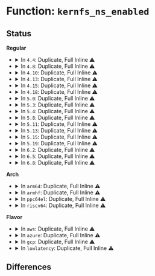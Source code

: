 # Function: <code>kernfs_ns_enabled</code>

## Status
<b>Regular</b>
<ul>
<li>
<details>
<summary>In <code>4.4</code>: Duplicate, Full Inline ⚠️</summary>

**Collision:** Static Duplication

**Inline:** Full

**Transformation:** False

**Instances:**

```
In fs/kernfs/dir.c (0)
Location: include/linux/kernfs.h:264
Inline: True
```
```
In fs/kernfs/symlink.c (0)
Location: include/linux/kernfs.h:264
Inline: True
```
```
In fs/sysfs/symlink.c (0)
Location: include/linux/kernfs.h:264
Inline: True
```
</details>
</li>
<li>
<details>
<summary>In <code>4.8</code>: Duplicate, Full Inline ⚠️</summary>

**Collision:** Static Duplication

**Inline:** Full

**Transformation:** False

**Instances:**

```
In fs/kernfs/dir.c (ffffffff812b7213)
Location: include/linux/kernfs.h:266
Inline: True
Inline callers:
  - fs/kernfs/dir.c:kernfs_find_ns
  - fs/kernfs/dir.c:kernfs_add_one
```
```
In fs/kernfs/symlink.c (0)
Location: include/linux/kernfs.h:266
Inline: True
```
```
In fs/sysfs/symlink.c (0)
Location: include/linux/kernfs.h:266
Inline: True
```
</details>
</li>
<li>
<details>
<summary>In <code>4.10</code>: Duplicate, Full Inline ⚠️</summary>

**Collision:** Static Duplication

**Inline:** Full

**Transformation:** False

**Instances:**

```
In fs/kernfs/dir.c (ffffffff812cca23)
Location: include/linux/kernfs.h:266
Inline: True
Inline callers:
  - fs/kernfs/dir.c:kernfs_find_ns
  - fs/kernfs/dir.c:kernfs_add_one
```
```
In fs/kernfs/symlink.c (0)
Location: include/linux/kernfs.h:266
Inline: True
```
```
In fs/sysfs/symlink.c (0)
Location: include/linux/kernfs.h:266
Inline: True
```
</details>
</li>
<li>
<details>
<summary>In <code>4.13</code>: Duplicate, Full Inline ⚠️</summary>

**Collision:** Static Duplication

**Inline:** Full

**Transformation:** False

**Instances:**

```
In fs/kernfs/dir.c (ffffffff812d9fc9)
Location: include/linux/kernfs.h:276
Inline: True
Inline callers:
  - fs/kernfs/dir.c:kernfs_find_ns
  - fs/kernfs/dir.c:kernfs_add_one
```
```
In fs/kernfs/symlink.c (0)
Location: include/linux/kernfs.h:276
Inline: True
```
```
In fs/sysfs/symlink.c (0)
Location: include/linux/kernfs.h:276
Inline: True
```
</details>
</li>
<li>
<details>
<summary>In <code>4.15</code>: Duplicate, Full Inline ⚠️</summary>

**Collision:** Static Duplication

**Inline:** Full

**Transformation:** False

**Instances:**

```
In fs/kernfs/dir.c (ffffffff812fe8e9)
Location: include/linux/kernfs.h:298
Inline: True
Inline callers:
  - fs/kernfs/dir.c:kernfs_find_ns
  - fs/kernfs/dir.c:kernfs_add_one
```
```
In fs/kernfs/symlink.c (0)
Location: include/linux/kernfs.h:298
Inline: True
```
```
In fs/sysfs/symlink.c (0)
Location: include/linux/kernfs.h:298
Inline: True
```
</details>
</li>
<li>
<details>
<summary>In <code>4.18</code>: Duplicate, Full Inline ⚠️</summary>

**Collision:** Static Duplication

**Inline:** Full

**Transformation:** False

**Instances:**

```
In fs/kernfs/dir.c (ffffffff8132bf15)
Location: include/linux/kernfs.h:299
Inline: True
Inline callers:
  - fs/kernfs/dir.c:kernfs_find_ns
  - fs/kernfs/dir.c:kernfs_add_one
```
```
In fs/kernfs/symlink.c (0)
Location: include/linux/kernfs.h:299
Inline: True
```
```
In fs/sysfs/symlink.c (0)
Location: include/linux/kernfs.h:299
Inline: True
```
</details>
</li>
<li>
<details>
<summary>In <code>5.0</code>: Duplicate, Full Inline ⚠️</summary>

**Collision:** Static Duplication

**Inline:** Full

**Transformation:** False

**Instances:**

```
In fs/kernfs/dir.c (ffffffff813433d5)
Location: include/linux/kernfs.h:299
Inline: True
Inline callers:
  - fs/kernfs/dir.c:kernfs_find_ns
  - fs/kernfs/dir.c:kernfs_add_one
```
```
In fs/kernfs/symlink.c (0)
Location: include/linux/kernfs.h:299
Inline: True
```
```
In fs/sysfs/symlink.c (0)
Location: include/linux/kernfs.h:299
Inline: True
```
</details>
</li>
<li>
<details>
<summary>In <code>5.3</code>: Duplicate, Full Inline ⚠️</summary>

**Collision:** Static Duplication

**Inline:** Full

**Transformation:** False

**Instances:**

```
In fs/kernfs/dir.c (ffffffff8136b665)
Location: include/linux/kernfs.h:315
Inline: True
Inline callers:
  - fs/kernfs/dir.c:kernfs_find_ns
  - fs/kernfs/dir.c:kernfs_add_one
```
```
In fs/kernfs/symlink.c (0)
Location: include/linux/kernfs.h:315
Inline: True
```
```
In fs/sysfs/symlink.c (0)
Location: include/linux/kernfs.h:315
Inline: True
```
</details>
</li>
<li>
<details>
<summary>In <code>5.4</code>: Duplicate, Full Inline ⚠️</summary>

**Collision:** Static Duplication

**Inline:** Full

**Transformation:** False

**Instances:**

```
In fs/kernfs/dir.c (ffffffff81383835)
Location: include/linux/kernfs.h:316
Inline: True
Inline callers:
  - fs/kernfs/dir.c:kernfs_find_ns
  - fs/kernfs/dir.c:kernfs_add_one
```
```
In fs/kernfs/symlink.c (0)
Location: include/linux/kernfs.h:316
Inline: True
```
```
In fs/sysfs/symlink.c (0)
Location: include/linux/kernfs.h:316
Inline: True
```
</details>
</li>
<li>
<details>
<summary>In <code>5.8</code>: Duplicate, Full Inline ⚠️</summary>

**Collision:** Static Duplication

**Inline:** Full

**Transformation:** False

**Instances:**

```
In fs/kernfs/dir.c (ffffffff813ceb35)
Location: include/linux/kernfs.h:341
Inline: True
Inline callers:
  - fs/kernfs/dir.c:kernfs_fop_readdir
  - fs/kernfs/dir.c:kernfs_iop_lookup
  - fs/kernfs/dir.c:kernfs_find_ns
  - fs/kernfs/dir.c:kernfs_add_one
  - fs/kernfs/dir.c:kernfs_dop_revalidate
```
```
In fs/kernfs/symlink.c (ffffffff813d12ae)
Location: include/linux/kernfs.h:341
Inline: True
Inline callers:
  - fs/kernfs/symlink.c:kernfs_create_link
```
```
In fs/sysfs/symlink.c (ffffffff813d24bc)
Location: include/linux/kernfs.h:341
Inline: True
Inline callers:
  - fs/sysfs/symlink.c:sysfs_delete_link
```
</details>
</li>
<li>
<details>
<summary>In <code>5.11</code>: Duplicate, Full Inline ⚠️</summary>

**Collision:** Static Duplication

**Inline:** Full

**Transformation:** False

**Instances:**

```
In fs/kernfs/dir.c (ffffffff813e0765)
Location: include/linux/kernfs.h:341
Inline: True
Inline callers:
  - fs/kernfs/dir.c:kernfs_fop_readdir
  - fs/kernfs/dir.c:kernfs_iop_lookup
  - fs/kernfs/dir.c:kernfs_find_ns
  - fs/kernfs/dir.c:kernfs_add_one
  - fs/kernfs/dir.c:kernfs_dop_revalidate
```
```
In fs/kernfs/symlink.c (ffffffff813e2eae)
Location: include/linux/kernfs.h:341
Inline: True
Inline callers:
  - fs/kernfs/symlink.c:kernfs_create_link
```
```
In fs/sysfs/symlink.c (ffffffff813e41dc)
Location: include/linux/kernfs.h:341
Inline: True
Inline callers:
  - fs/sysfs/symlink.c:sysfs_delete_link
```
</details>
</li>
<li>
<details>
<summary>In <code>5.13</code>: Duplicate, Full Inline ⚠️</summary>

**Collision:** Static Duplication

**Inline:** Full

**Transformation:** False

**Instances:**

```
In fs/kernfs/dir.c (ffffffff813e7295)
Location: include/linux/kernfs.h:341
Inline: True
Inline callers:
  - fs/kernfs/dir.c:kernfs_fop_readdir
  - fs/kernfs/dir.c:kernfs_iop_lookup
  - fs/kernfs/dir.c:kernfs_find_ns
  - fs/kernfs/dir.c:kernfs_add_one
  - fs/kernfs/dir.c:kernfs_dop_revalidate
```
```
In fs/kernfs/symlink.c (ffffffff813e9abe)
Location: include/linux/kernfs.h:341
Inline: True
Inline callers:
  - fs/kernfs/symlink.c:kernfs_create_link
```
```
In fs/sysfs/symlink.c (ffffffff813eaddc)
Location: include/linux/kernfs.h:341
Inline: True
Inline callers:
  - fs/sysfs/symlink.c:sysfs_delete_link
```
</details>
</li>
<li>
<details>
<summary>In <code>5.15</code>: Duplicate, Full Inline ⚠️</summary>

**Collision:** Static Duplication

**Inline:** Full

**Transformation:** False

**Instances:**

```
In fs/kernfs/dir.c (ffffffff81438e4a)
Location: include/linux/kernfs.h:346
Inline: True
Inline callers:
  - fs/kernfs/dir.c:kernfs_fop_readdir
  - fs/kernfs/dir.c:kernfs_iop_lookup
  - fs/kernfs/dir.c:kernfs_dop_revalidate
  - fs/kernfs/dir.c:kernfs_find_ns
  - fs/kernfs/dir.c:kernfs_add_one
```
```
In fs/kernfs/symlink.c (ffffffff8143b82e)
Location: include/linux/kernfs.h:346
Inline: True
Inline callers:
  - fs/kernfs/symlink.c:kernfs_create_link
```
```
In fs/sysfs/symlink.c (ffffffff8143cb5c)
Location: include/linux/kernfs.h:346
Inline: True
Inline callers:
  - fs/sysfs/symlink.c:sysfs_delete_link
```
</details>
</li>
<li>
<details>
<summary>In <code>5.19</code>: Duplicate, Full Inline ⚠️</summary>

**Collision:** Static Duplication

**Inline:** Full

**Transformation:** False

**Instances:**

```
In fs/kernfs/dir.c (ffffffff814b3f61)
Location: include/linux/kernfs.h:330
Inline: True
Inline callers:
  - fs/kernfs/dir.c:kernfs_fop_readdir
  - fs/kernfs/dir.c:kernfs_iop_lookup
  - fs/kernfs/dir.c:kernfs_dop_revalidate
  - fs/kernfs/dir.c:kernfs_find_ns
  - fs/kernfs/dir.c:kernfs_add_one
```
```
In fs/kernfs/symlink.c (ffffffff814b6b22)
Location: include/linux/kernfs.h:330
Inline: True
Inline callers:
  - fs/kernfs/symlink.c:kernfs_create_link
```
```
In fs/sysfs/symlink.c (ffffffff814b82fd)
Location: include/linux/kernfs.h:330
Inline: True
Inline callers:
  - fs/sysfs/symlink.c:sysfs_delete_link
```
</details>
</li>
<li>
<details>
<summary>In <code>6.2</code>: Duplicate, Full Inline ⚠️</summary>

**Collision:** Static Duplication

**Inline:** Full

**Transformation:** False

**Instances:**

```
In fs/kernfs/dir.c (ffffffff8154ad50)
Location: include/linux/kernfs.h:389
Inline: True
Inline callers:
  - fs/kernfs/dir.c:kernfs_fop_readdir
  - fs/kernfs/dir.c:kernfs_iop_lookup
  - fs/kernfs/dir.c:kernfs_dop_revalidate
  - fs/kernfs/dir.c:kernfs_find_ns
  - fs/kernfs/dir.c:kernfs_add_one
```
```
In fs/kernfs/symlink.c (ffffffff8154de22)
Location: include/linux/kernfs.h:389
Inline: True
Inline callers:
  - fs/kernfs/symlink.c:kernfs_create_link
```
```
In fs/sysfs/symlink.c (ffffffff8154f8cd)
Location: include/linux/kernfs.h:389
Inline: True
Inline callers:
  - fs/sysfs/symlink.c:sysfs_delete_link
```
</details>
</li>
<li>
<details>
<summary>In <code>6.5</code>: Duplicate, Full Inline ⚠️</summary>

**Collision:** Static Duplication

**Inline:** Full

**Transformation:** False

**Instances:**

```
In fs/kernfs/dir.c (ffffffff815829a0)
Location: include/linux/kernfs.h:389
Inline: True
Inline callers:
  - fs/kernfs/dir.c:kernfs_fop_readdir
  - fs/kernfs/dir.c:kernfs_iop_lookup
  - fs/kernfs/dir.c:kernfs_dop_revalidate
  - fs/kernfs/dir.c:kernfs_find_ns
  - fs/kernfs/dir.c:kernfs_add_one
```
```
In fs/kernfs/symlink.c (ffffffff81585ae2)
Location: include/linux/kernfs.h:389
Inline: True
Inline callers:
  - fs/kernfs/symlink.c:kernfs_create_link
```
```
In fs/sysfs/symlink.c (ffffffff8158759d)
Location: include/linux/kernfs.h:389
Inline: True
Inline callers:
  - fs/sysfs/symlink.c:sysfs_delete_link
```
</details>
</li>
<li>
<details>
<summary>In <code>6.8</code>: Duplicate, Full Inline ⚠️</summary>

**Collision:** Static Duplication

**Inline:** Full

**Transformation:** False

**Instances:**

```
In fs/kernfs/dir.c (ffffffff815bb5d0)
Location: include/linux/kernfs.h:390
Inline: True
Inline callers:
  - fs/kernfs/dir.c:kernfs_fop_readdir
  - fs/kernfs/dir.c:kernfs_iop_lookup
  - fs/kernfs/dir.c:kernfs_dop_revalidate
  - fs/kernfs/dir.c:kernfs_find_ns
  - fs/kernfs/dir.c:kernfs_add_one
```
```
In fs/kernfs/symlink.c (ffffffff815be5c2)
Location: include/linux/kernfs.h:390
Inline: True
Inline callers:
  - fs/kernfs/symlink.c:kernfs_create_link
```
```
In fs/sysfs/symlink.c (ffffffff815c012d)
Location: include/linux/kernfs.h:390
Inline: True
Inline callers:
  - fs/sysfs/symlink.c:sysfs_delete_link
```
</details>
</li>
</ul>
<b>Arch</b>
<ul>
<li>
<details>
<summary>In <code>arm64</code>: Duplicate, Full Inline ⚠️</summary>

**Collision:** Static Duplication

**Inline:** Full

**Transformation:** False

**Instances:**

```
In fs/kernfs/dir.c (ffff800010451e2c)
Location: include/linux/kernfs.h:316
Inline: True
Inline callers:
  - fs/kernfs/dir.c:kernfs_find_ns
  - fs/kernfs/dir.c:kernfs_add_one
```
```
In fs/kernfs/symlink.c (0)
Location: include/linux/kernfs.h:316
Inline: True
```
```
In fs/sysfs/symlink.c (0)
Location: include/linux/kernfs.h:316
Inline: True
```
</details>
</li>
<li>
<details>
<summary>In <code>armhf</code>: Duplicate, Full Inline ⚠️</summary>

**Collision:** Static Duplication

**Inline:** Full

**Transformation:** False

**Instances:**

```
In fs/kernfs/dir.c (c061529c)
Location: include/linux/kernfs.h:316
Inline: True
Inline callers:
  - fs/kernfs/dir.c:kernfs_fop_readdir
  - fs/kernfs/dir.c:kernfs_iop_lookup
  - fs/kernfs/dir.c:kernfs_find_ns
  - fs/kernfs/dir.c:kernfs_add_one
  - fs/kernfs/dir.c:kernfs_dop_revalidate
```
```
In fs/kernfs/symlink.c (c0618204)
Location: include/linux/kernfs.h:316
Inline: True
Inline callers:
  - fs/kernfs/symlink.c:kernfs_create_link
```
```
In fs/sysfs/symlink.c (c0619684)
Location: include/linux/kernfs.h:316
Inline: True
Inline callers:
  - fs/sysfs/symlink.c:sysfs_delete_link
```
</details>
</li>
<li>
<details>
<summary>In <code>ppc64el</code>: Duplicate, Full Inline ⚠️</summary>

**Collision:** Static Duplication

**Inline:** Full

**Transformation:** False

**Instances:**

```
In fs/kernfs/dir.c (c00000000056baac)
Location: include/linux/kernfs.h:316
Inline: True
Inline callers:
  - fs/kernfs/dir.c:kernfs_find_ns
  - fs/kernfs/dir.c:kernfs_add_one
```
```
In fs/kernfs/symlink.c (0)
Location: include/linux/kernfs.h:316
Inline: True
```
```
In fs/sysfs/symlink.c (0)
Location: include/linux/kernfs.h:316
Inline: True
```
</details>
</li>
<li>
<details>
<summary>In <code>riscv64</code>: Duplicate, Full Inline ⚠️</summary>

**Collision:** Static Duplication

**Inline:** Full

**Transformation:** False

**Instances:**

```
In fs/kernfs/dir.c (ffffffe0002e4a8a)
Location: include/linux/kernfs.h:316
Inline: True
Inline callers:
  - fs/kernfs/dir.c:kernfs_find_ns
  - fs/kernfs/dir.c:kernfs_add_one
```
```
In fs/kernfs/symlink.c (0)
Location: include/linux/kernfs.h:316
Inline: True
```
```
In fs/sysfs/symlink.c (0)
Location: include/linux/kernfs.h:316
Inline: True
```
</details>
</li>
</ul>
<b>Flavor</b>
<ul>
<li>
<details>
<summary>In <code>aws</code>: Duplicate, Full Inline ⚠️</summary>

**Collision:** Static Duplication

**Inline:** Full

**Transformation:** False

**Instances:**

```
In fs/kernfs/dir.c (ffffffff8137be15)
Location: include/linux/kernfs.h:316
Inline: True
Inline callers:
  - fs/kernfs/dir.c:kernfs_find_ns
  - fs/kernfs/dir.c:kernfs_add_one
```
```
In fs/kernfs/symlink.c (0)
Location: include/linux/kernfs.h:316
Inline: True
```
```
In fs/sysfs/symlink.c (0)
Location: include/linux/kernfs.h:316
Inline: True
```
</details>
</li>
<li>
<details>
<summary>In <code>azure</code>: Duplicate, Full Inline ⚠️</summary>

**Collision:** Static Duplication

**Inline:** Full

**Transformation:** False

**Instances:**

```
In fs/kernfs/dir.c (ffffffff8136c8e5)
Location: include/linux/kernfs.h:316
Inline: True
Inline callers:
  - fs/kernfs/dir.c:kernfs_find_ns
  - fs/kernfs/dir.c:kernfs_add_one
```
```
In fs/kernfs/symlink.c (0)
Location: include/linux/kernfs.h:316
Inline: True
```
```
In fs/sysfs/symlink.c (0)
Location: include/linux/kernfs.h:316
Inline: True
```
</details>
</li>
<li>
<details>
<summary>In <code>gcp</code>: Duplicate, Full Inline ⚠️</summary>

**Collision:** Static Duplication

**Inline:** Full

**Transformation:** False

**Instances:**

```
In fs/kernfs/dir.c (ffffffff813798e5)
Location: include/linux/kernfs.h:316
Inline: True
Inline callers:
  - fs/kernfs/dir.c:kernfs_find_ns
  - fs/kernfs/dir.c:kernfs_add_one
```
```
In fs/kernfs/symlink.c (0)
Location: include/linux/kernfs.h:316
Inline: True
```
```
In fs/sysfs/symlink.c (0)
Location: include/linux/kernfs.h:316
Inline: True
```
</details>
</li>
<li>
<details>
<summary>In <code>lowlatency</code>: Duplicate, Full Inline ⚠️</summary>

**Collision:** Static Duplication

**Inline:** Full

**Transformation:** False

**Instances:**

```
In fs/kernfs/dir.c (ffffffff8138dc15)
Location: include/linux/kernfs.h:316
Inline: True
Inline callers:
  - fs/kernfs/dir.c:kernfs_find_ns
  - fs/kernfs/dir.c:kernfs_add_one
```
```
In fs/kernfs/symlink.c (0)
Location: include/linux/kernfs.h:316
Inline: True
```
```
In fs/sysfs/symlink.c (0)
Location: include/linux/kernfs.h:316
Inline: True
```
</details>
</li>
</ul>

## Differences
